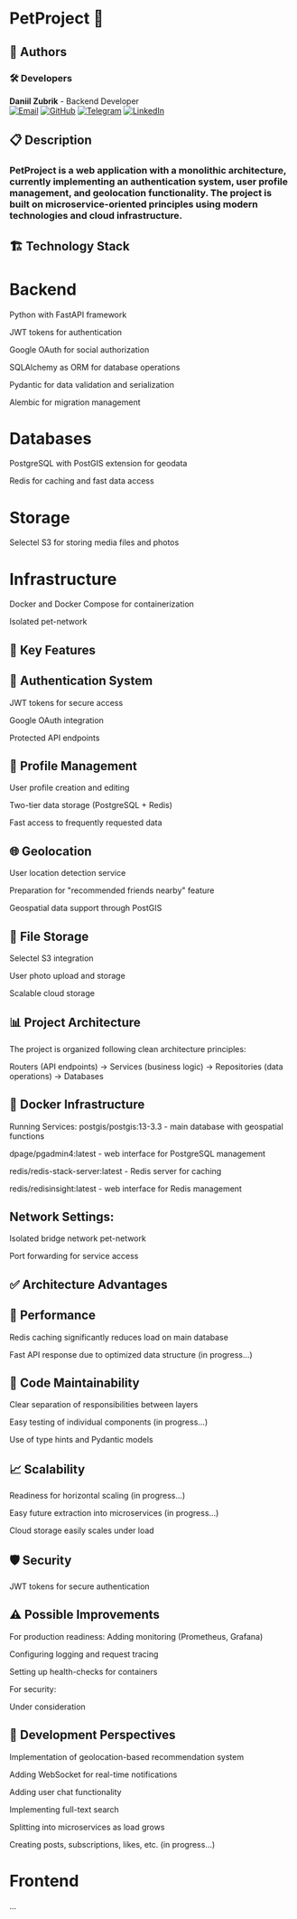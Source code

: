 # PetProject 🐾
## 👥 Authors

### 🛠️ Developers

**Daniil Zubrik** - Backend Developer  
[![Email](https://img.shields.io/badge/Email-daniilzubrik@gmail.com-blue?style=flat&logo=gmail)](mailto:daniilzubrik@gmail.com)
[![GitHub](https://img.shields.io/badge/GitHub-ellrckt-181717?style=flat&logo=github)](https://github.com/ellrckt)
[![Telegram](https://img.shields.io/badge/Telegram-@MLKS6-26A5E4?style=flat&logo=telegram)](https://t.me/MLKS6)
[![LinkedIn](https://img.shields.io/badge/LinkedIn-daniilzubrik-0A66C2?style=flat&logo=linkedin)](https://linkedin.com/in/alexeypetrov)

## 📋 Description
### PetProject is a web application with a monolithic architecture, currently implementing an authentication system, user profile management, and geolocation functionality. The project is built on microservice-oriented principles using modern technologies and cloud infrastructure.

## 🏗️ Technology Stack
# Backend
Python with FastAPI framework

JWT tokens for authentication

Google OAuth for social authorization

SQLAlchemy as ORM for database operations

Pydantic for data validation and serialization

Alembic for migration management

# Databases
PostgreSQL with PostGIS extension for geodata

Redis for caching and fast data access

# Storage
Selectel S3 for storing media files and photos

# Infrastructure
Docker and Docker Compose for containerization

Isolated pet-network

## 🎯 Key Features
## 🔐 Authentication System
JWT tokens for secure access

Google OAuth integration

Protected API endpoints

## 👤 Profile Management
User profile creation and editing

Two-tier data storage (PostgreSQL + Redis)

Fast access to frequently requested data

## 🌐 Geolocation
User location detection service

Preparation for "recommended friends nearby" feature

Geospatial data support through PostGIS

## 💾 File Storage
Selectel S3 integration

User photo upload and storage

Scalable cloud storage

## 📊 Project Architecture
The project is organized following clean architecture principles:

Routers (API endpoints) → Services (business logic) → Repositories (data operations) → Databases

## 🐳 Docker Infrastructure
Running Services:
postgis/postgis:13-3.3 - main database with geospatial functions

dpage/pgadmin4:latest - web interface for PostgreSQL management

redis/redis-stack-server:latest - Redis server for caching

redis/redisinsight:latest - web interface for Redis management

## Network Settings:
Isolated bridge network pet-network

Port forwarding for service access

## ✅ Architecture Advantages
## 🚀 Performance
Redis caching significantly reduces load on main database

Fast API response due to optimized data structure (in progress...)

## 🔧 Code Maintainability
Clear separation of responsibilities between layers

Easy testing of individual components (in progress...)

Use of type hints and Pydantic models

## 📈 Scalability
Readiness for horizontal scaling (in progress...)

Easy future extraction into microservices (in progress...)

Cloud storage easily scales under load

## 🛡️ Security
JWT tokens for secure authentication

## ⚠️ Possible Improvements
For production readiness:
Adding monitoring (Prometheus, Grafana)

Configuring logging and request tracing

Setting up health-checks for containers

For security:

Under consideration

## 🎯 Development Perspectives
Implementation of geolocation-based recommendation system

Adding WebSocket for real-time notifications

Adding user chat functionality

Implementing full-text search

Splitting into microservices as load grows

Creating posts, subscriptions, likes, etc. (in progress...)

# Frontend
...
